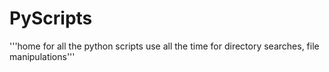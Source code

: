 # PyScripts
'''home for all the python scripts use all the time for directory searches, file manipulations'''
